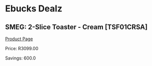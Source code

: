 
# Ebucks Dealz
## SMEG: 2-Slice Toaster - Cream [TSF01CRSA]
[Product Page](https://www.ebucks.com/web/shop/productSelected.do?prodId=286771545&catId=1196428103)

Price: R3099.00

Savings: 600.0


	